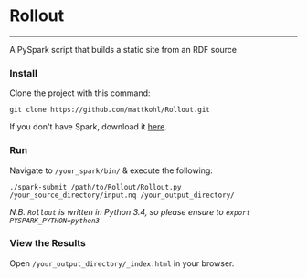 # Rollout
---

A PySpark script that builds a static site from an RDF source

### Install

Clone the project with this command:

```git clone https://github.com/mattkohl/Rollout.git```
    
If you don't have Spark, download it [here](http://spark.apache.org/downloads.html).

### Run 

Navigate to `/your_spark/bin/` & execute the following:

```./spark-submit /path/to/Rollout/Rollout.py /your_source_directory/input.nq /your_output_directory/```

*N.B. `Rollout` is written in Python 3.4, so please ensure to `export PYSPARK_PYTHON=python3`*

### View the Results

Open `/your_output_directory/_index.html` in your browser.